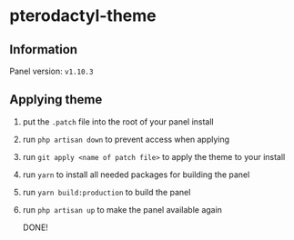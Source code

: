 # pterodactyl-theme

## Information

Panel version: `v1.10.3`

## Applying theme

1. put the `.patch` file into the root of your panel install
2. run `php artisan down` to prevent access when applying
3. run `git apply <name of patch file>` to apply the theme to your install
4. run `yarn` to install all needed packages for building the panel
5. run `yarn build:production` to build the panel
6. run `php artisan up` to make the panel available again

   DONE!

